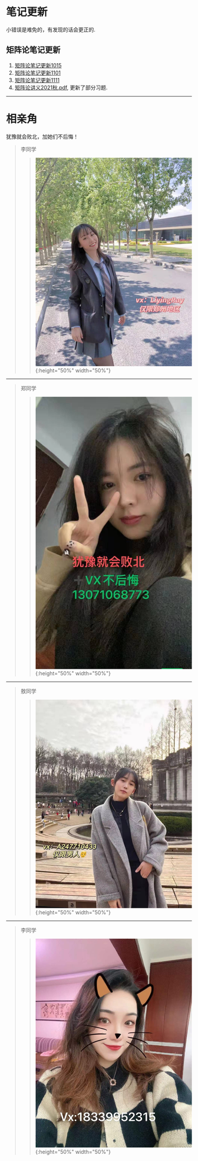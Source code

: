 # 笔记更新
小错误是难免的，有发现的话会更正的.
## 矩阵论笔记更新
1. [矩阵论笔记更新1015](/矩阵论笔记1015.pdf)
2. [矩阵论笔记更新1101](/矩阵论笔记更新1101.pdf)
3. [矩阵论笔记更新1111](/矩阵论笔记更新1111.pdf)
4. [矩阵论讲义2021秋.pdf](/矩阵论讲义2021秋.pdf), 更新了部分习题.


----
# 相亲角
犹豫就会败北，加她们不后悔！

>李同学
>>![1](liyingr.jpg "李同学"){:height="50%" width="50%"}

----

>郑同学
>>![2](zhengjy.jpg "郑同学"){:height="50%" width="50%"}

----
>敖同学
>>![3](aotiany.jpg "敖同学"){:height="50%" width="50%"}

----
>李同学
>>![4](liy.jpg "李同学"){:height="50%" width="50%"}

